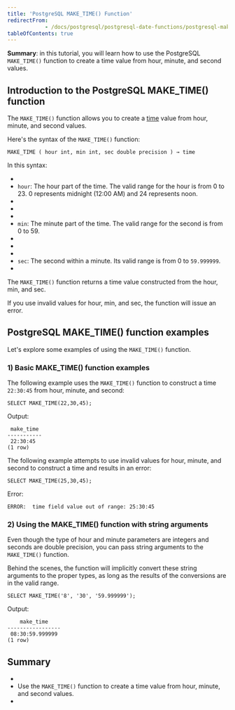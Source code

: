```yaml
---
title: 'PostgreSQL MAKE_TIME() Function'
redirectFrom: 
            - /docs/postgresql/postgresql-date-functions/postgresql-make_time/
tableOfContents: true
---
```



**Summary**: in this tutorial, you will learn how to use the PostgreSQL `MAKE_TIME()` function to create a time value from hour, minute, and second values.





## Introduction to the PostgreSQL MAKE_TIME() function





The `MAKE_TIME()` function allows you to create a [time](/docs/postgresql/postgresql-time) value from hour, minute, and second values.





Here's the syntax of the `MAKE_TIME()` function:





```
MAKE_TIME ( hour int, min int, sec double precision ) → time
```





In this syntax:





- 
- `hour`: The hour part of the time. The valid range for the hour is from 0 to 23. 0 represents midnight (12:00 AM) and 24 represents noon.
- 
-
- 
- `min`: The minute part of the time. The valid range for the second is from 0 to 59.
- 
-
- 
- `sec`: The second within a minute. Its valid range is from 0 to `59.999999`.
- 





The `MAKE_TIME()` function returns a time value constructed from the hour, min, and sec.





If you use invalid values for hour, min, and sec, the function will issue an error.





## PostgreSQL MAKE_TIME() function examples





Let's explore some examples of using the `MAKE_TIME()` function.





### 1) Basic MAKE_TIME() function examples





The following example uses the `MAKE_TIME()` function to construct a time `22:30:45` from hour, minute, and second:





```
SELECT MAKE_TIME(22,30,45);
```





Output:





```
 make_time
-----------
 22:30:45
(1 row)
```





The following example attempts to use invalid values for hour, minute, and second to construct a time and results in an error:





```
SELECT MAKE_TIME(25,30,45);
```





Error:





```
ERROR:  time field value out of range: 25:30:45
```





### 2) Using the MAKE_TIME() function with string arguments





Even though the type of hour and minute parameters are integers and seconds are double precision, you can pass string arguments to the `MAKE_TIME()` function.





Behind the scenes, the function will implicitly convert these string arguments to the proper types, as long as the results of the conversions are in the valid range.





```
SELECT MAKE_TIME('8', '30', '59.999999');
```





Output:





```
    make_time
-----------------
 08:30:59.999999
(1 row)
```





## Summary





- 
- Use the `MAKE_TIME()` function to create a time value from hour, minute, and second values.
- 


